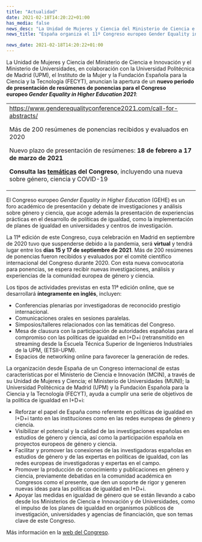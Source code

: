 ```yaml
---
title: "Actualidad"   
date: 2021-02-18T14:20:22+01:00
has_media: false
news_desc: "La Unidad de Mujeres y Ciencia del Ministerio de Ciencia e Innovación (MICINN) y el Ministerio de Universidades (MUNI), en colaboración con la Universidad Politécnica de Madrid (UPM) y la Fundación Española para la Ciencia y la Tecnología (FECYT), anuncian la apertura de un nuevo periodo de presentación de resúmenes de ponencias para el Congreso europeo Gender Equality in Higher Education 2021."
news_title: "España organiza el 11º Congreso europeo Gender Equality in Higher Education. Apertura de nueva convocatoria para resúmenes de ponencias. Edición online 2021."

news_date: 2021-02-18T14:20:22+01:00
---
```

<p><span lang="en">La Unidad de Mujeres y Ciencia del Ministerio de Ciencia e Innovaci&oacute;n y el Ministerio de Universidades, en colaboraci&oacute;n con la Universidad Polit&eacute;cnica de Madrid (UPM), el Instituto de la Mujer y la Fundaci&oacute;n Espa&ntilde;ola para la Ciencia y la Tecnolog&iacute;a (FECYT), anuncian la apertura de un<span>&nbsp;</span><b>nuevo periodo de presentaci&oacute;n de res&uacute;menes de ponencias para el Congreso europeo<span>&nbsp;</span><em>Gender Equality in Higher Education 2021</em></b>:</span></p>
<table>
<tbody>
<tr>
<td><a title="Ir a 'https://www.genderequalityconference2021.com/call-for-abstracts/', en ventana nueva" href="https://www.genderequalityconference2021.com/" target="_blank" rel="noopener">https://www.genderequalityconference2021.com/call-for-abstracts/</a>
<p>M&aacute;s de 200 res&uacute;menes de ponencias recibidos y evaluados en 2020&nbsp;&nbsp;</p>
<p>Nuevo plazo de presentaci&oacute;n de res&uacute;menes:&nbsp;<b>18 de febrero a 17 de marzo de 2021&nbsp;&nbsp;</b></p>
<p><b>Consulta las<span>&nbsp;</span><a title="Ir a 'tem&aacute;ticas', en ventana nueva" href="https://genderequalityconference2021.com/call-for-abstracts/" target="_blank" rel="noopener">tem&aacute;ticas</a><span>&nbsp;</span>del Congreso</b>, incluyendo una nueva sobre g&eacute;nero, ciencia y COVID-19</p>
</td>
</tr>
</tbody>
</table>
<p>El Congreso europeo<span>&nbsp;</span><em>Gender Equality in Higher Education</em><span>&nbsp;</span>(GEHE) es un foro acad&eacute;mico de presentaci&oacute;n y debate de investigaciones y an&aacute;lisis sobre g&eacute;nero y ciencia, que acoge adem&aacute;s la presentaci&oacute;n de experiencias pr&aacute;cticas en el desarrollo de pol&iacute;ticas de igualdad, como la implementaci&oacute;n de planes de igualdad en universidades y centros de investigaci&oacute;n.</p>
<p>La 11&ordf; edici&oacute;n de este Congreso, cuya celebraci&oacute;n en Madrid en septiembre de 2020 tuvo que suspenderse debido a la pandemia, ser&aacute;<span>&nbsp;</span><b>virtual</b><span>&nbsp;</span>y tendr&aacute; lugar entre los<span>&nbsp;</span><b>d&iacute;as 15 y 17 de septiembre de 2021</b>. M&aacute;s de 200 res&uacute;menes de ponencias fueron recibidos y evaluados por el comit&eacute; cient&iacute;fico internacional del Congreso durante 2020. Con esta nueva convocatoria para ponencias, se espera recibir nuevas investigaciones, an&aacute;lisis y experiencias de la comunidad europea de g&eacute;nero y ciencia.</p>
<p>Los tipos de actividades previstas en esta 11&ordf; edici&oacute;n online, que se desarrollar&aacute;<span>&nbsp;</span><b>&iacute;ntegramente en ingl&eacute;s</b>, incluyen:</p>
<ul>
<li>Conferencias plenarias por investigadoras de reconocido prestigio internacional.</li>
<li>Comunicaciones orales en sesiones paralelas.</li>
<li>Simposios/talleres relacionados con las tem&aacute;ticas del Congreso.</li>
<li>Mesa de clausura con la participaci&oacute;n de autoridades espa&ntilde;olas para el compromiso con las pol&iacute;ticas de igualdad en I+D+i (retransmitido en streaming desde la Escuela T&eacute;cnica Superior de Ingenieros Industriales de la UPM, (ETSII-UPM).</li>
<li>Espacios de networking online para favorecer la generaci&oacute;n de redes.</li>
</ul>
<p>La organizaci&oacute;n desde Espa&ntilde;a de un Congreso internacional de estas caracter&iacute;sticas por el Ministerio de Ciencia e Innovaci&oacute;n (MCIN), a trav&eacute;s de su Unidad de Mujeres y Ciencia; el Ministerio de Universidades (MUNI); la Universidad Polit&eacute;cnica de Madrid (UPM) y la Fundaci&oacute;n Espa&ntilde;ola para la Ciencia y la Tecnolog&iacute;a (FECYT), ayuda a cumplir una serie de objetivos de la pol&iacute;tica de igualdad en I+D+i:</p>
<ul>
<li>Reforzar el papel de Espa&ntilde;a como referente en pol&iacute;ticas de igualdad en I+D+i tanto en las instituciones como en las redes europeas de g&eacute;nero y ciencia.</li>
<li>Visibilizar el potencial y la calidad de las investigaciones espa&ntilde;olas en estudios de g&eacute;nero y ciencia, as&iacute; como la participaci&oacute;n espa&ntilde;ola en proyectos europeos de g&eacute;nero y ciencia.</li>
<li>Facilitar y promover las conexiones de las investigadoras espa&ntilde;olas en estudios de g&eacute;nero y de las expertas en pol&iacute;ticas de igualdad, con las redes europeas de investigadoras y expertas en el campo.</li>
<li>Promover la producci&oacute;n de conocimiento y publicaciones en g&eacute;nero y ciencia, previamente debatidas en la comunidad acad&eacute;mica en Congresos como el presente, que den un soporte de rigor y generen nuevas ideas para las pol&iacute;ticas de igualdad en I+D+i.</li>
<li>Apoyar las medidas en igualdad de g&eacute;nero que se est&aacute;n llevando a cabo desde los Ministerios de Ciencia e Innovaci&oacute;n y de Universidades, como el impulso de los planes de igualdad en organismos p&uacute;blicos de investigaci&oacute;n, universidades y agencias de financiaci&oacute;n, que son temas clave de este Congreso.</li>
</ul>
<p>M&aacute;s informaci&oacute;n en la<span>&nbsp;</span><a title="Ir a 'web del Congreso', en ventana nueva" href="https://www.genderequalityconference2021.com/" target="_blank" rel="noopener">web del Congreso</a>.</p>